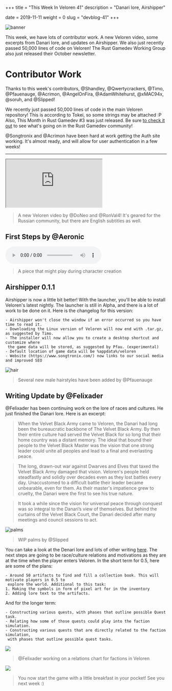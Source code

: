 +++
title = "This Week In Veloren 41"
description = "Danari lore, Airshipper"

date = 2019-11-11
weight = 0
slug = "devblog-41"
+++

![banner](https://media.discordapp.net/attachments/634860358623821835/643034796548947968/screenshot_1573381825305.png?width=1164&height=667)

This week, we have lots of contributor work. A new Veloren video, some excerpts from Danari lore, and updates on Airshipper. We also just recently passed 50,000 lines of code on Veloren! The Rust Gamedev Working Group also just released their October newsletter.


# Contributor Work

Thanks to this week's contributors, @Shandley, @Qwertycrackers, @Timo, @Pfauenauge, @Acrimon, @AngelOnFira, @AdamWhitehurst, @xMAC94x, @soruh, and @Slipped!

We recently just passed 50,000 lines of code in the main Veloren repository! This is according to Tokei, so some strings may be attached :P Also, This Month in Rust Gamedev #3 was just released. Be sure [to check it out](https://rust-gamedev.github.io/2019/11/07/newsletter-003.html) to see what's going on in the Rust Gamedev community!

@Songtronix and @Acrimon have been hard at work getting the Auth site working. It's almost ready, and will allow for user authentication in a few weeks!

<hr>

<div class="video-container">
 <iframe
 src="https://www.youtube.com/embed/IIl271iDulY"
 webkitallowfullscreen
 mozallowfullscreen
 allowfullscreen>
 </iframe>
</div>

> A new Veloren video by @DoNeo and @RonVal4! It's geared for the Russian community, but there are English subtitles as well.

## First Steps by @Aeronic

<audio controls>
 <source src="https://cdn.discordapp.com/attachments/597826574095613962/643099066854670336/First_Steps.ogg" type="audio/ogg">
Your browser does not support the audio element.
</audio>

> A piece that might play during character creation

## Airshipper 0.1.1

Airshipper is now a little bit better! With the launcher, you'll be able to install Veloren's latest nightly. The launcher is still in Alpha, and there is a lot of work to be done on it. Here is the changelog for this version:

```
- Airshipper won't close the window if an error occurred so you have time to read it.
- Downloading the Linux version of Veloren will now end with .tar.gz, as suggested by Timo.
- The installer will now allow you to create a desktop shortcut and customize where
 the game data will be stored, as suggested by Pfau. (experimental)
- Default location of game data will be %appdata%/veloren
- Website (https://www.songtronix.com/) now links to our social media and improved SEO
```

![hair](https://media.discordapp.net/attachments/597826574095613962/643102462781423616/screenshot_1573397958545.png?width=1193&height=683)

> Several new male hairstyles have been added by @Pfauenauge

## Writing Update by @Felixader

@Felixader has been continuing work on the lore of races and cultures. He just finished the Danari lore. Here is an excerpt:

> When the Velvet Black Army came to Veloren, the Danari had long been the bureaucratic backbone of The Velvet Black Army. By then their entire culture had served the Velvet Black for so long that their home country was a distant memory. The ideal that bound their people to the Velvet Black Master was the vision that one strong leader could unite all peoples and lead to a final and everlasting peace. 

> The long, drawn-out war against Dwarves and Elves that taxed the Velvet Black Army damaged that vision. Veloren's people held steadfastly and solidly over decades even as they lost battles every day. Unaccustomed to a difficult battle their leader became unbearable, even for them. As their master's impatience grew to cruelty, the Danari were the first to see his true nature. 

> It took a while since the vision for universal peace through conquest was so integral to the Danari’s view of themselves. But behind the curtains of the Velvet Black Court, the Danari decided after many meetings and council sessions to act. 

![palms](https://cdn.discordapp.com/attachments/597826574095613962/643101530546765834/unknown.png)

> WIP palms by @Slipped

You can take a look at the Denari lore and lots of other writing [here](https://docs.google.com/document/d/1WGacLASLkz24l5WDJ8nCe7ONIYTy_5iQoAl5oVsEM_o/edit?usp=sharing). The next steps are going to be race/culture relations and motivations as they are at the time when the player enters Veloren. In the short term for 0.5, here are some of the plans:

```
- Around 50 artifacts to find and fill a collection book. This will motivate players in 0.5 to
 explore the world. Additional to this task:
1. Making the symbols in form of pixel art for in the inventory
2. Adding lore text to the artifacts.
```

And for the longer term:

```
- Constructing various quests, with phases that outline possible Quest task.
- Relating how some of those quests could play into the faction simulation.
- Constructing various quests that are directly related to the faction simulation,
 with phases that outline possible quest tasks.
```

![](https://cdn.discordapp.com/attachments/432223552863993896/643100102256361473/20191110_154902.jpg)

> @Felixader working on a relations chart for factions in Veloren

![](https://cdn.discordapp.com/attachments/597826574095613962/643102827681677342/unknown.png)

> You now start the game with a little breakfast in your pocket! See you next week :)